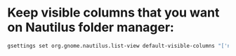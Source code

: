 # Keep visible columns that you want on Nautilus folder manager:

```bash
gsettings set org.gnome.nautilus.list-view default-visible-columns "['name', 'size', 'owner', 'type', 'date_modified_with_time', 'detailed_type']"
```